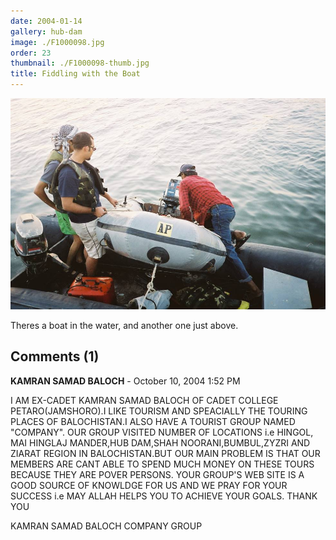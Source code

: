 ```yaml
---
date: 2004-01-14
gallery: hub-dam
image: ./F1000098.jpg
order: 23
thumbnail: ./F1000098-thumb.jpg
title: Fiddling with the Boat
---
```


![Fiddling with the Boat](./F1000098.jpg)

Theres a boat in the water, and another one just above.

<div id="comments">

## Comments (1)

<div id="comment">

**KAMRAN SAMAD BALOCH** - October 10, 2004  1:52 PM

I AM EX-CADET KAMRAN SAMAD BALOCH OF CADET COLLEGE PETARO(JAMSHORO).I LIKE TOURISM AND SPEACIALLY THE TOURING PLACES OF BALOCHISTAN.I ALSO HAVE A TOURIST GROUP NAMED "COMPANY". OUR GROUP VISITED NUMBER OF LOCATIONS i.e HINGOL, MAI HINGLAJ MANDER,HUB DAM,SHAH NOORANI,BUMBUL,ZYZRI AND ZIARAT REGION IN BALOCHISTAN.BUT OUR MAIN PROBLEM IS THAT OUR MEMBERS ARE CANT ABLE TO SPEND MUCH MONEY ON THESE TOURS BECAUSE THEY ARE POVER PERSONS.
YOUR GROUP'S WEB SITE IS A GOOD SOURCE OF KNOWLDGE FOR US AND WE PRAY FOR YOUR SUCCESS i.e MAY ALLAH HELPS YOU TO ACHIEVE YOUR GOALS.
THANK YOU

KAMRAN SAMAD BALOCH
COMPANY GROUP

</div>

</div>